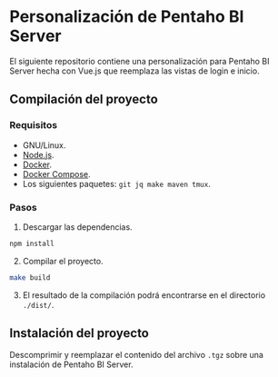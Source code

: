 # Personalización de Pentaho BI Server

El siguiente repositorio contiene una personalización para Pentaho BI Server hecha con Vue.js que
reemplaza las vistas de login e inicio.

## Compilación del proyecto

### Requisitos

 * GNU/Linux.
 * [Node.js](https://nodejs.org/en/download/package-manager/).
 * [Docker](https://docs.docker.com/install/).
 * [Docker Compose](https://docs.docker.com/compose/install/).
 * Los siguientes paquetes: `git jq make maven tmux`.

### Pasos

 1. Descargar las dependencias.
 ```sh
 npm install
 ```

 2. Compilar el proyecto.
 ```sh
 make build
 ```

 3. El resultado de la compilación podrá encontrarse en el directorio `./dist/`.

## Instalación del proyecto

Descomprimir y reemplazar el contenido del archivo `.tgz` sobre una instalación de Pentaho BI Server.
